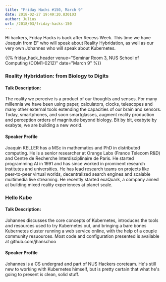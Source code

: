 ```yaml
---
title: "Friday Hacks #150, March 9"
date: 2018-02-27 19:49:20.830103
author: Julius
url: /2018/03/friday-hacks-150
---
```


Hi hackers, Friday Hacks is back after Recess Week. This time we have Joaquín from EF who will speak about Reality Hybridation,
as well as our very own Johannes who will speak about Kubernetes.

{{% friday_hack_header venue="Seminar Room 3, NUS School of Computing (COM1-0212)" date="March 9" %}}


### Reality Hybridation: from Biology to Digits

#### Talk Description:

The reality we perceive is a product of our thoughts and senses. For many millennia we have been using paper, calculators, clocks, telescopes and many other external tools extending the capacities of our brain and sensors. Today, smartphones, and soon smartglasses, augment reality production and perception orders of magnitude beyond biology.  Bit by bit, exabyte by exabyte, we are building a new world.

#### Speaker Profile

Joaquín KELLER has a MSc in mathematics and PhD in distributed computing. He is a senior researcher at Orange Labs (France Telecom R&D) and Centre de Recherche Interdisciplinaire de Paris. He started programming AI in 1991 and has since worked in prominent research institutes and universities. He has lead research teams on projects like peer-to-peer virtual worlds, decentralized search engines and scalable multimedia live streaming. He recently started exaQuark, a company aimed at building mixed reality experiences at planet scale.



### Hello Kube

#### Talk Description:
Johannes discusses the core concepts of Kubernetes, introduces the tools and resources used to try Kubernetes out, and bringing a bare bones Kubernetes cluster running a web service online, with the help of a couple community resuources. Most code and configuration presented is available at github.com/jhanschoo

#### Speaker Profile
Johannes is a CS undergrad and part of NUS Hackers coreteam. He's still new to working with Kubernetes himself, but is pretty certain that what he's going to present is clean, solid stuff.
